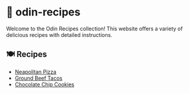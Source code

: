 # 🤤 odin-recipes

Welcome to the Odin Recipes collection! This website offers a variety of
delicious recipes with detailed instructions.

## 🍽️ Recipes

- [Neapolitan Pizza](./recipes/pizza.html)
- [Ground Beef Tacos](./recipes/ground-beef-tacos.html)
- [Chocolate Chip Cookies](./recipes/chocolate-chip-cookies.html)
